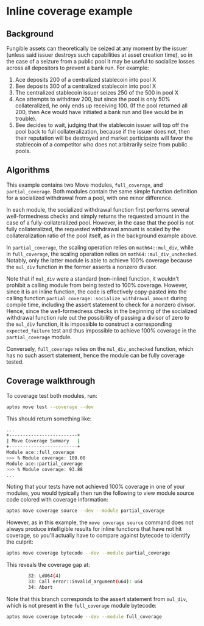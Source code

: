 # Inline coverage example

## Background

Fungible assets can theoretically be seized at any moment by the issuer (unless
said issuer destroys such capabilities at asset creation time), so in the case
of a seizure from a public pool it may be useful to socialize losses across
all depositors to prevent a bank run. For example:

1. Ace deposits 200 of a centralized stablecoin into pool X
1. Bee deposits 300 of a centralized stablecoin into pool X
1. The centralized stablecoin issuer seizes 250 of the 500 in pool X
1. Ace attempts to withdraw 200, but since the pool is only 50% collateralized,
   he only ends up receiving 100. (If the pool returned all 200, then Ace would
   have initiated a bank run and Bee would be in trouble).
1. Bee decides to wait, judging that the stablecoin issuer will top off the pool
   back to full collateralization, because if the issuer does not, then their
   reputation will be destroyed and market participants will favor the
   stablecoin of a competitor who does not arbitrarily seize from public pools.

## Algorithms

This example contains two Move modules, `full_coverage`, and `partial_coverage`.
Both modules contain the same simple function definition for a socialized
withdrawal from a pool, with one minor difference.

In each module, the socialized withdrawal function first performs several
well-formedness checks and simply returns the requested amount in the case of a
fully-collateralized pool. However, in the case that the pool is not fully
collateralized, the requested withdrawal amount is scaled by the
collateralization ratio of the pool itself, as in the background example above.

In `partial_coverage`, the scaling operation relies on `math64::mul_div`, while
in `full_coverage`, the scaling operation relies on `math64::mul_div_unchecked`.
Notably, only the latter module is able to achieve 100% coverage because the
`mul_div` function in the former asserts a nonzero divisor.

Note that if `mul_div` were a standard (non-inline) function, it wouldn't
prohibit a calling module from being tested to 100% coverage. However, since it
is an inline function, the code is effectively copy-pasted into the calling
function `partial_coverage::socialize_withdrawal_amount` during compile time,
including the assert statement to check for a nonzero divisor. Hence, since the
well-formedness checks in the beginning of the socialized withdrawal function
rule out the possibility of passing a divisor of zero to the `mul_div` function,
it is impossible to construct a corresponding `expected_failure` test and thus
impossible to achieve 100% coverage in the `partial_coverage` module.

Conversely, `full_coverage` relies on the `mul_div_unchecked` function, which
has no such assert statement, hence the module can be fully coverage tested.

## Coverage walkthrough

To coverage test both modules, run:

```sh
aptos move test --coverage --dev
```

This should return something like:

```sh
...
+-------------------------+
| Move Coverage Summary   |
+-------------------------+
Module ace::full_coverage
>>> % Module coverage: 100.00
Module ace::partial_coverage
>>> % Module coverage: 93.88
...
```

Noting that your tests have not achieved 100% coverage in one of your modules,
you would typically then run the following to view module source code colored
with coverage information:

```sh
aptos move coverage source --dev --module partial_coverage
```

However, as in this example, the `move coverage source` command does not always
produce intelligible results for inline functions that have not hit coverage, so
you'll actually have to compare against bytecode to identify the culprit:

```sh
aptos move coverage bytecode --dev --module partial_coverage
```

This reveals the coverage gap at:

```sh
        32: LdU64(4)
        33: Call error::invalid_argument(u64): u64
        34: Abort
```

Note that this branch corresponds to the assert statement from `mul_div`, which
is not present in the `full_coverage` module bytecode:

```sh
aptos move coverage bytecode --dev --module full_coverage
```
